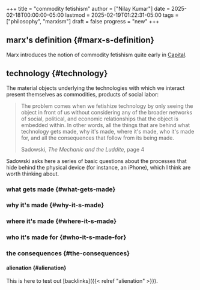 +++
title = "commodity fetishism"
author = ["Nilay Kumar"]
date = 2025-02-18T00:00:00-05:00
lastmod = 2025-02-19T01:22:31-05:00
tags = ["philosophy", "marxism"]
draft = false
progress = "new"
+++

## marx's definition {#marx-s-definition}

Marx introduces the notion of commodity fetishism quite early in [Capital](https://www.marxists.org/archive/marx/works/1867-c1/ch01.htm#S4).


## technology {#technology}

The material objects underlying the technologies with which we interact present
themselves as commodities, products of social labor:

> The problem comes when we fetishize technology by only seeing the object in
> front of us without considering any of the broader networks of social,
> political, and economic relationships that the object is embedded within. In
> other words, all the things that are behind what technology gets made, why it's
> made, where it's made, who it's made for, and all the consequences that follow
> from its being made.
>
> <div class="attribution">
>
> Sadowski, _The Mechanic and the Luddite_, page 4
>
> </div>

Sadowski asks here a series of basic questions about the processes that hide
behind the physical device (for instance, an iPhone), which I think are worth
thinking about.


### what gets made {#what-gets-made}


### why it's made {#why-it-s-made}


### where it's made {#where-it-s-made}


### who it's made for {#who-it-s-made-for}


### the consequences {#the-consequences}


#### alienation {#alienation}

This is here to test out [backlinks]({{< relref "alienation" >}}).
